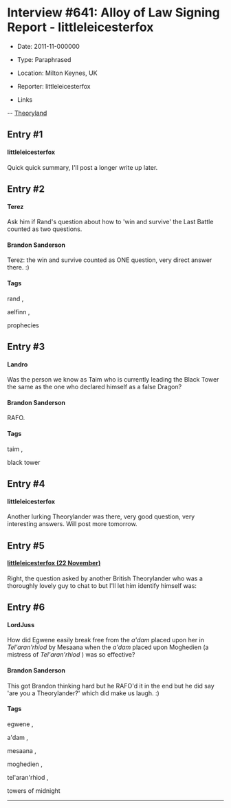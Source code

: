 # Interview #641: Alloy of Law Signing Report - littleleicesterfox

- Date: 2011-11-000000

- Type: Paraphrased

- Location: Milton Keynes, UK

- Reporter: littleleicesterfox

- Links

-- [Theoryland](http://www.theoryland.com/vbulletin/showthread.php?p=169961#poststop)


## Entry #1

#### littleleicesterfox

Quick quick summary, I'll post a longer write up later.

## Entry #2

#### Terez

Ask him if Rand's question about how to 'win and survive' the Last Battle counted as two questions.

#### Brandon Sanderson

Terez: the win and survive counted as ONE question, very direct answer there. :)

#### Tags

rand
,

aelfinn
,

prophecies

## Entry #3

#### Landro

Was the person we know as Taim who is currently leading the Black Tower the same as the one who declared himself as a false Dragon?

#### Brandon Sanderson

RAFO.

#### Tags

taim
,

black tower

## Entry #4

#### littleleicesterfox

Another lurking Theorylander was there, very good question, very interesting answers. Will post more tomorrow.

## Entry #5

#### [littleleicesterfox (22 November)](http://www.theoryland.com/vbulletin/showthread.php?p=170009#poststop)

Right, the question asked by another British Theorylander who was a thoroughly lovely guy to chat to but I'll let him identify himself was:

## Entry #6

#### LordJuss

How did Egwene easily break free from the
*a'dam*
placed upon her in
*Tel'aran'rhiod*
by Mesaana when the
*a'dam*
placed upon Moghedien (a mistress of
*Tel'aran'rhiod*
) was so effective?

#### Brandon Sanderson

This got Brandon thinking hard but he RAFO'd it in the end but he did say 'are you a Theorylander?' which did make us laugh. :)

#### Tags

egwene
,

a'dam
,

mesaana
,

moghedien
,

tel'aran'rhiod
,

towers of midnight


---

